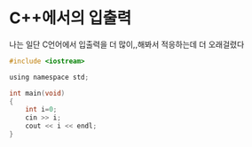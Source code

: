# C++에서의 입출력
나는 일단 C언어에서 입출력을 더 많이,,해봐서 적응하는데 더 오래걸렸다  
```c
#include <iostream>

using namespace std;

int main(void)
{
	int i=0;
	cin >> i;
	cout << i << endl;
}
```
